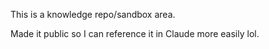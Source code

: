 This is a knowledge repo/sandbox area.

Made it public so I can reference it in Claude more easily lol.